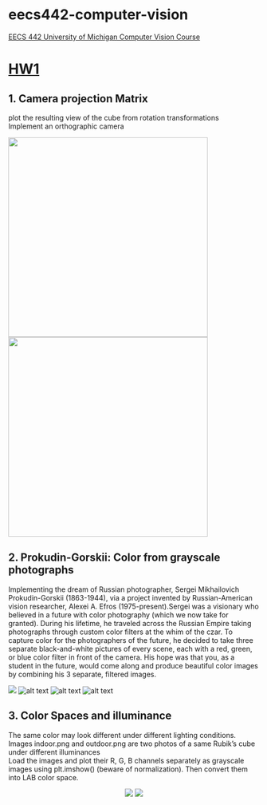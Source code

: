 # eecs442-computer-vision
[EECS 442  University of Michigan Computer Vision Course](https://web.eecs.umich.edu/~fouhey/teaching/EECS442_F19/index.html#syllabus)

# [HW1](https://web.eecs.umich.edu/~fouhey/teaching/EECS442_F19/resources/HW1.pdf)
## 1.  Camera projection Matrix 
plot the resulting view of the cube from rotation transformations  
Implement an orthographic camera 


<img src="https://github.com/unghee/eecs442-computer-vision/blob/master/hw1_submission/images/problem1_c.png" width ="400"><img src="https://github.com/unghee/eecs442-computer-vision/blob/master/hw1_submission/images/ortho.png" width ="400">
## 2. Prokudin-Gorskii: Color from grayscale photographs 
Implementing the dream of Russian photographer, Sergei Mikhailovich
Prokudin-Gorskii (1863-1944), via a project invented by Russian-American vision researcher, Alexei A.
Efros (1975-present).Sergei was a visionary who believed in a future with color photography (which
we now take for granted). During his lifetime, he traveled across the Russian Empire taking photographs
through custom color filters at the whim of the czar. To capture color for the photographers of the future,
he decided to take three separate black-and-white pictures of every scene, each with a red, green, or blue
color filter in front of the camera. His hope was that you, as a student in the future, would come along and
produce beautiful color images by combining his 3 separate, filtered images.


![](https://github.com/unghee/eecs442-computer-vision/blob/master/hw1_submission/images/HW1_files/prokudin-gorskii/00125v.jpg)
![alt text](https://github.com/unghee/eecs442-computer-vision/blob/master/hw1_submission/images/00125vstacked_alinged.jpg)
![alt text](https://github.com/unghee/eecs442-computer-vision/blob/master/hw1_submission/images/HW1_files/prokudin-gorskii/00153v.jpg)
![alt text](https://github.com/unghee/eecs442-computer-vision/blob/master/hw1_submission/images/00153vstacked_alinged.jpg)

## 3. Color Spaces and illuminance

The same color may look different under different lighting conditions. Images indoor.png and outdoor.png
are two photos of a same Rubik’s cube under different illuminances  
Load the images and plot their R, G, B channels separately as grayscale images using plt.imshow()
(beware of normalization). Then convert them into LAB color space.

<p align="center">
<img src="https://github.com/unghee/eecs442-computer-vision/blob/master/hw1_submission/images/HW1_files/outdoor.png" >
<img src="https://github.com/unghee/eecs442-computer-vision/blob/master/hw1_submission/images/task3_1_outdoor_lab.png" >
</p>
